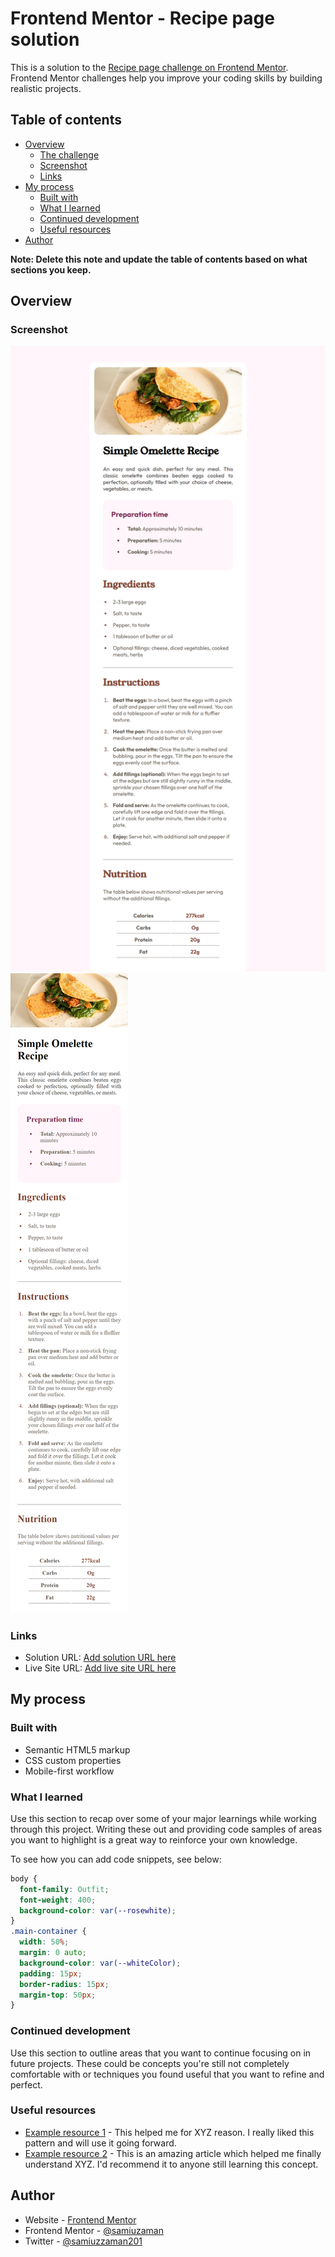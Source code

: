 # Frontend Mentor - Recipe page solution

This is a solution to the [Recipe page challenge on Frontend Mentor](https://www.frontendmentor.io/challenges/recipe-page-KiTsR8QQKm). Frontend Mentor challenges help you improve your coding skills by building realistic projects.

## Table of contents

- [Overview](#overview)
  - [The challenge](#the-challenge)
  - [Screenshot](#screenshot)
  - [Links](#links)
- [My process](#my-process)
  - [Built with](#built-with)
  - [What I learned](#what-i-learned)
  - [Continued development](#continued-development)
  - [Useful resources](#useful-resources)
- [Author](#author)

**Note: Delete this note and update the table of contents based on what sections you keep.**

## Overview

### Screenshot

![Desktop](./images/desktop_view.png)
![Mobile](./images/mobile_view.png)

### Links

- Solution URL: [Add solution URL here](https://github.com/samiuzaman/Frontend-Mentor---Recipe-page-solution/)
- Live Site URL: [Add live site URL here](https://samiuzaman.github.io/Frontend-Mentor---Recipe-page-solution/)

## My process

### Built with

- Semantic HTML5 markup
- CSS custom properties
- Mobile-first workflow

### What I learned

Use this section to recap over some of your major learnings while working through this project. Writing these out and providing code samples of areas you want to highlight is a great way to reinforce your own knowledge.

To see how you can add code snippets, see below:

```css
body {
  font-family: Outfit;
  font-weight: 400;
  background-color: var(--rosewhite);
}
.main-container {
  width: 50%;
  margin: 0 auto;
  background-color: var(--whiteColor);
  padding: 15px;
  border-radius: 15px;
  margin-top: 50px;
}
```

### Continued development

Use this section to outline areas that you want to continue focusing on in future projects. These could be concepts you're still not completely comfortable with or techniques you found useful that you want to refine and perfect.

### Useful resources

- [Example resource 1](https://www.frontendmentor.io/) - This helped me for XYZ reason. I really liked this pattern and will use it going forward.
- [Example resource 2](http://www.w3schools.com/) - This is an amazing article which helped me finally understand XYZ. I'd recommend it to anyone still learning this concept.

## Author

- Website - [Frontend Mentor](https://www.frontendmentor.io/)
- Frontend Mentor - [@samiuzaman](https://www.frontendmentor.io/profile/samiuzaman)
- Twitter - [@samiuzzaman201](https://www.twitter.com/samiuzzaman201)
